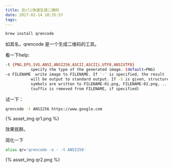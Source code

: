 ```yaml
---
title: 在cli快速生成二维码
date: 2017-02-14 10:35:57
tags:
---
```


``` bash
brew install qrencode
```
如其名，qrencode 是一个生成二维码的工具。

看一下help:

``` bash
-t {PNG,EPS,SVG,ANSI,ANSI256,ASCII,ASCIIi,UTF8,ANSIUTF8}
           specify the type of the generated image. (default=PNG)
-o FILENAME  write image to FILENAME. If '-' is specified, the result
           will be output to standard output. If -S is given, structured
           symbols are written to FILENAME-01.png, FILENAME-02.png, ...
           (suffix is removed from FILENAME, if specified)
```
试一下：

``` bash
qrencode -t ANSI256 https://www.google.com
```

{% asset_img qr1.png %}

效果拔群。

简化一下

``` bash
alias qr='qrencode -o - -t ANSI256'
```

{% asset_img qr2.png %}



